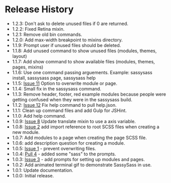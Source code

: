 # Release History

* 1.2.3: Don't ask to delete unused files if 0 are returned.
* 1.2.2: Fixed Retina mixin.
* 1.2.1: Remove old bin commands.
* 1.2.0: Add max-width breakpoint to mixins directory.
* 1.1.9: Prompt user if unused files should be deleted.
* 1.1.8: Add unused command to show unused files (modules, themes, layout)
* 1.1.7: Add show command to show available files (modules, themes, pages, mixins)
* 1.1.6: Use one command passing arguements. Example: sassysass install, sassysass page, sassysass help
* 1.1.5: [Issue 11](https://github.com/ryanburgess/sassysass/issues/11) Option to overwrite module or page.
* 1.1.4: Small fix in the sassysass command.
* 1.1.3: Remove header, footer, red example modules because people were getting confused when they were in the sassysass build.
* 1.1.2: [Issue 12](https://github.com/ryanburgess/sassysass/issues/12) Fix help command to pull help.json.
* 1.1.1: Clean up command files and add Gulp for JSHint.
* 1.1.0: Add help command.
* 1.0.9: [Issue 8](https://github.com/ryanburgess/sassysass/issues/8) Update translate mixin to use a axis variable.
* 1.0.8: [Issue 2](https://github.com/ryanburgess/sassysass/issues/2) add import reference to root SCSS files when creating a new module.
* 1.0.7: Add modules to a page when creating the page SCSS file.
* 1.0.6: add description question for creating a module.
* 1.0.5: [Issue 1](https://github.com/ryanburgess/sassysass/issues/1) - prevent overwriting files.
* 1.0.4: [Pull 4](https://github.com/ryanburgess/sassysass/pull/4) - added some "sass" to the prompts.
* 1.0.3: [Issue 3](https://github.com/ryanburgess/sassysass/issues/3) - add prompts for setting up modules and pages.
* 1.0.2: Add animated terminal gif to demonstrate SassySass in use.
* 1.0.1: Update documentation.
* 1.0.0: Initial release.